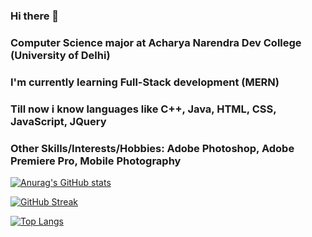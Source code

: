 ### Hi there 👋
### Computer Science major at Acharya Narendra Dev College (University of Delhi)
### I'm currently learning Full-Stack development (MERN)
### Till now i know languages like C++, Java, HTML, CSS, JavaScript, JQuery
### Other Skills/Interests/Hobbies: Adobe Photoshop, Adobe Premiere Pro, Mobile Photography

[![Anurag's GitHub stats](https://github-readme-stats.vercel.app/api?username=khatrijiraj&hide_border=true&show_icons=true&icon_color=FB8C01&title_color=FB8C01)](https://github.com/anuraghazra/github-readme-stats)

[![GitHub Streak](http://github-readme-streak-stats.herokuapp.com?user=khatrijiraj&hide_border=true&date_format=j%20M%5B%20Y%5D)](https://git.io/streak-stats)

[![Top Langs](https://github-readme-stats.vercel.app/api/top-langs/?username=khatrijiraj&hide_border=true&title_color=FB8C01&card_width=495)](https://github.com/anuraghazra/github-readme-stats)

<!--
[![Raj Khatri's github activity graph](https://activity-graph.herokuapp.com/graph?username=khatrijiraj&bg_color=ffffff&color=000000&line=FB8C01&point=FB8C01&area_color=FB8C01&&area=true&hide_border=true)](https://github.com/ashutosh00710/github-readme-activity-graph)
-->
<!--
**khatrijiraj/khatrijiraj** is a ✨ _special_ ✨ repository because its `README.md` (this file) appears on your GitHub profile.

Here are some ideas to get you started:

- 🔭 I’m currently working on ...
- 🌱 I’m currently learning ...
- 👯 I’m looking to collaborate on ...
- 🤔 I’m looking for help with ...
- 💬 Ask me about ...
- 📫 How to reach me: ...
- 😄 Pronouns: ...
- ⚡ Fun fact: ...
-->
